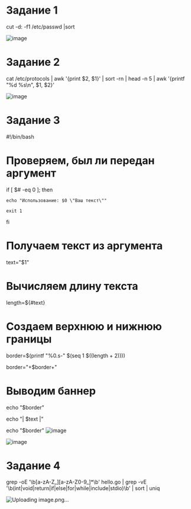 # Задание 1
cut -d: -f1 /etc/passwd |sort

![image](https://github.com/user-attachments/assets/648ae0aa-0d9e-42dc-bb99-922db5931d4f)

# Задание 2
cat /etc/protocols | awk '{print $2, $1}' | sort -rn | head -n 5 | awk '{printf "%d %s\n", $1, $2}'

![image](https://github.com/user-attachments/assets/1cd8b258-c87e-4be9-9da9-39842b5528e7)

# Задание 3
#!/bin/bash
# Проверяем, был ли передан аргумент

if [ $# -eq 0 ]; then

    echo "Использование: $0 \"Ваш текст\""

    exit 1

fi

# Получаем текст из аргумента

text="$1"

# Вычисляем длину текста

length=${#text}

# Создаем верхнюю и нижнюю границы

border=$(printf "%0.s-" $(seq 1 $((length + 2))))

border="+$border+"

# Выводим баннер

echo "$border"

echo "| $text |"

echo "$border"
![image](https://github.com/user-attachments/assets/3d750aee-83f7-41d7-9b11-8082cd58d1d3)

![image](https://github.com/user-attachments/assets/d6f55d3e-1e0a-42df-8b00-0bf753cc54af)

# Задание 4
grep -oE '\b[a-zA-Z_][a-zA-Z0-9_]*\b' hello.go | grep -vE '\b(int|void|return|if|else|for|while|include|stdio)\b' | sort | uniq

![Uploading image.png…]()



